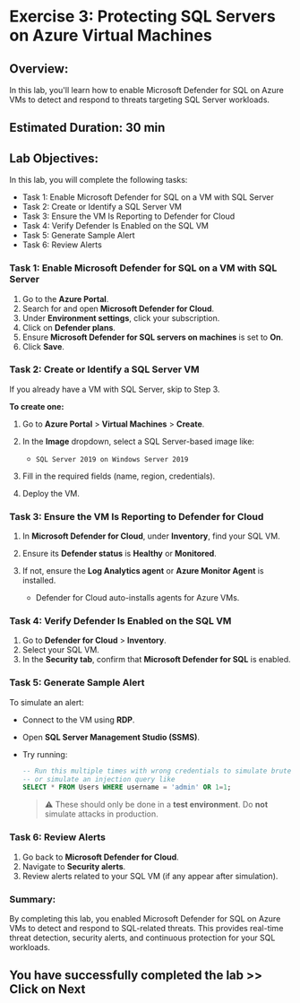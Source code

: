 
# Exercise 3: Protecting SQL Servers on Azure Virtual Machines

## Overview:

In this lab, you'll learn how to enable Microsoft Defender for SQL on Azure VMs to detect and respond to threats targeting SQL Server workloads.

## Estimated Duration: 30 min

## Lab Objectives: 

In this lab, you will complete the following tasks:

- Task 1: Enable Microsoft Defender for SQL on a VM with SQL Server
- Task 2: Create or Identify a SQL Server VM
- Task 3: Ensure the VM Is Reporting to Defender for Cloud
- Task 4: Verify Defender Is Enabled on the SQL VM
- Task 5: Generate Sample Alert
- Task 6: Review Alerts

### Task 1: Enable Microsoft Defender for SQL on a VM with SQL Server

1. Go to the **Azure Portal**.
2. Search for and open **Microsoft Defender for Cloud**.
3. Under **Environment settings**, click your subscription.
4. Click on **Defender plans**.
5. Ensure **Microsoft Defender for SQL servers on machines** is set to **On**.
6. Click **Save**.

### Task 2: Create or Identify a SQL Server VM

If you already have a VM with SQL Server, skip to Step 3.

**To create one:**

1. Go to **Azure Portal** > **Virtual Machines** > **Create**.
2. In the **Image** dropdown, select a SQL Server-based image like:

   * `SQL Server 2019 on Windows Server 2019`
3. Fill in the required fields (name, region, credentials).
4. Deploy the VM.

### Task 3: Ensure the VM Is Reporting to Defender for Cloud

1. In **Microsoft Defender for Cloud**, under **Inventory**, find your SQL VM.
2. Ensure its **Defender status** is **Healthy** or **Monitored**.
3. If not, ensure the **Log Analytics agent** or **Azure Monitor Agent** is installed.

   * Defender for Cloud auto-installs agents for Azure VMs.

### Task 4: Verify Defender Is Enabled on the SQL VM

1. Go to **Defender for Cloud** > **Inventory**.
2. Select your SQL VM.
3. In the **Security tab**, confirm that **Microsoft Defender for SQL** is enabled.

### Task 5: Generate Sample Alert

To simulate an alert:

* Connect to the VM using **RDP**.
* Open **SQL Server Management Studio (SSMS)**.
* Try running:

    ```sql
    -- Run this multiple times with wrong credentials to simulate brute-force
    -- or simulate an injection query like
    SELECT * FROM Users WHERE username = 'admin' OR 1=1;
    ```

  > ⚠️ These should only be done in a **test environment**. Do **not** simulate attacks in production.

### Task 6: Review Alerts

1. Go back to **Microsoft Defender for Cloud**.
2. Navigate to **Security alerts**.
3. Review alerts related to your SQL VM (if any appear after simulation).


### **Summary:**

By completing this lab, you enabled Microsoft Defender for SQL on Azure VMs to detect and respond to SQL-related threats. This provides real-time threat detection, security alerts, and continuous protection for your SQL workloads.

## You have successfully completed the lab >> Click on Next
